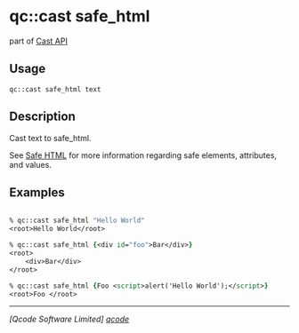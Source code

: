 qc::cast safe_html
==============

part of [Cast API](../cast.md)

Usage
-----
`qc::cast safe_html text`

Description
-----------
Cast text to safe_html.

See [Safe HTML] for more information regarding safe elements, attributes, and values.

Examples
--------
```tcl

% qc::cast safe_html "Hello World"
<root>Hello World</root>

% qc::cast safe_html {<div id="foo">Bar</div>}
<root>
    <div>Bar</div>
</root>

% qc::cast safe_html {Foo <script>alert('Hello World');</script>}
<root>Foo </root>
```

----------------------------------
*[Qcode Software Limited] [qcode]*

[qcode]: http://www.qcode.co.uk "Qcode Software"
[Safe HTML]: ../safe-html.md